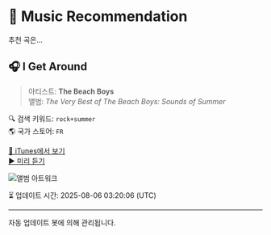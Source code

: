 
# 🎵 Music Recommendation

추천 곡은...

## 🎧 I Get Around  
> 아티스트: **The Beach Boys**  
> 앨범: _The Very Best of The Beach Boys: Sounds of Summer_  

🔍 검색 키워드: `rock+summer`  
🌎 국가 스토어: `FR`

[🔗 iTunes에서 보기](https://music.apple.com/fr/album/i-get-around/725823104?i=725823647&uo=4)  
[▶️ 미리 듣기](https://audio-ssl.itunes.apple.com/itunes-assets/AudioPreview221/v4/8c/6c/35/8c6c35b8-6920-7cb5-8031-454c6f556d90/mzaf_1449811740581067126.plus.aac.p.m4a)

![앨범 아트워크](https://is1-ssl.mzstatic.com/image/thumb/Music122/v4/e7/23/02/e7230264-d5a9-a3b0-9eee-c6af522781fb/13UABIM59247.rgb.jpg/100x100bb.jpg)

⏳ 업데이트 시간: 2025-08-06 03:20:06 (UTC)

---
자동 업데이트 봇에 의해 관리됩니다.
